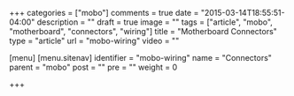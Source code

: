 +++
categories = ["mobo"]
comments = true
date = "2015-03-14T18:55:51-04:00"
description = ""
draft = true
image = ""
tags = ["article", "mobo", "motherboard", "connectors", "wiring"]
title = "Motherboard Connectors"
type = "article"
url = "mobo-wiring"
video = ""

[menu]
  [menu.sitenav]
    identifier = "mobo-wiring"
    name = "Connectors"
    parent = "mobo"
    post = ""
    pre = ""
    weight = 0

+++

